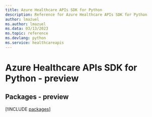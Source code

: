 ```yaml
---
title: Azure Healthcare APIs SDK for Python
description: Reference for Azure Healthcare APIs SDK for Python
author: lmazuel
ms.author: lmazuel
ms.data: 03/13/2023
ms.topic: reference
ms.devlang: python
ms.service: healthcareapis
---
```

# Azure Healthcare APIs SDK for Python - preview
## Packages - preview
[!INCLUDE [packages](healthcare-apis-index.md)]